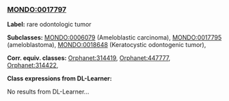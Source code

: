 
### [MONDO:0017797](http://purl.obolibrary.org/obo/MONDO_0017797)
**Label:** rare odontologic tumor

**Subclasses:** [MONDO:0006079](http://purl.obolibrary.org/obo/MONDO_0006079) (Ameloblastic carcinoma), [MONDO:0017795](http://purl.obolibrary.org/obo/MONDO_0017795) (ameloblastoma), [MONDO:0018648](http://purl.obolibrary.org/obo/MONDO_0018648) (Keratocystic odontogenic tumor), 

**Corr. equiv. classes:** [Orphanet:314419](http://www.orpha.net/ORDO/Orphanet_314419), [Orphanet:447777](http://www.orpha.net/ORDO/Orphanet_447777), [Orphanet:314422](http://www.orpha.net/ORDO/Orphanet_314422), 

**Class expressions from DL-Learner:**

No results from DL-Learner...



